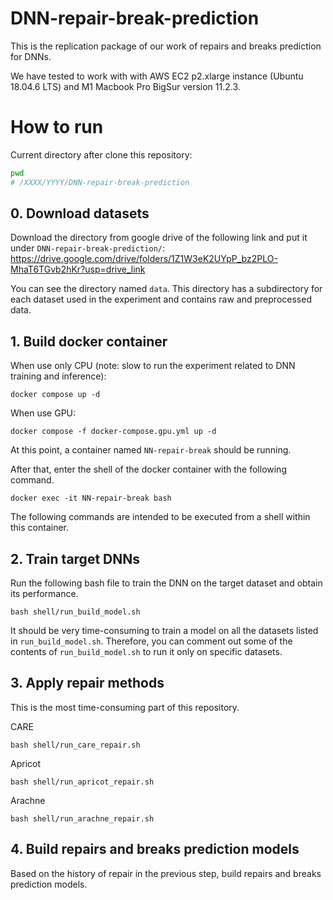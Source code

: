 # DNN-repair-break-prediction
This is the replication package of our work of repairs and breaks prediction for DNNs.

We have tested to work with with AWS EC2 p2.xlarge instance (Ubuntu 18.04.6 LTS) and M1 Macbook Pro BigSur version 11.2.3.

# How to run

Current directory after clone this repository:

```bash
pwd
# /XXXX/YYYY/DNN-repair-break-prediction
```

## 0. Download datasets
Download the directory from google drive of the following link and put it under `DNN-repair-break-prediction/`: https://drive.google.com/drive/folders/1Z1W3eK2UYpP_bz2PLO-MhaT6TGvb2hKr?usp=drive_link

You can see the directory named `data`.
This directory has a subdirectory for each dataset used in the experiment and contains raw and preprocessed data.


## 1. Build docker container
When use only CPU (note: slow to run the experiment related to DNN training and inference):
```shell
docker compose up -d
```

When use GPU:
```shell
docker compose -f docker-compose.gpu.yml up -d
``` 

At this point, a container named `NN-repair-break` should be running.

After that, enter the shell of the docker container with the following command.
```shell
docker exec -it NN-repair-break bash
```

The following commands are intended to be executed from a shell within this container.

## 2. Train target DNNs
Run the following bash file to train the DNN on the target dataset and obtain its performance.
```shell
bash shell/run_build_model.sh
``` 

It should be very time-consuming to train a model on all the datasets listed in `run_build_model.sh`.
Therefore, you can comment out some of the contents of `run_build_model.sh` to run it only on specific datasets.

## 3. Apply repair methods
This is the most time-consuming part of this repository.

CARE
```shell
bash shell/run_care_repair.sh
```

Apricot
```shell
bash shell/run_apricot_repair.sh
```

Arachne
```shell
bash shell/run_arachne_repair.sh
```

## 4. Build repairs and breaks prediction models
Based on the history of repair in the previous step, build repairs and breaks prediction models.